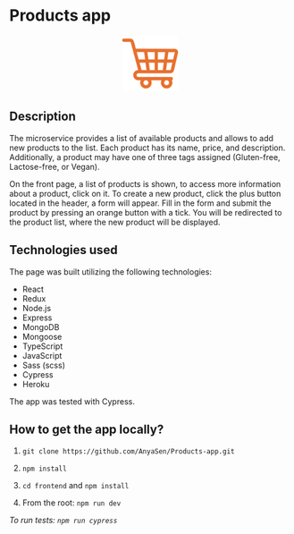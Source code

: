 # Products app

<p align="center">
<img  src="./frontend/public/favicon.svg" width="100" alt='Product page' 
</p>

## Description

The microservice provides a list of available products and allows to add new products to the list. Each product has its name, price, and description. Additionally, a product may have one of three tags assigned (Gluten-free, Lactose-free, or Vegan).

On the front page, a list of products is shown, to access more information about a product, click on it. To create a new product, click the plus button located in the header, a form will appear. Fill in the form and submit the product by pressing an orange button with a tick. You will be redirected to the product list, where the new product will be displayed.

<!-- ## Demo link

[Click to go to demo]()

## Demo video

[Click to watch the video]()

<a href=''><img src='' alt='Video image'></a> -->

## Technologies used

The page was built utilizing the following technologies:

- React
- Redux
- Node.js
- Express
- MongoDB
- Mongoose
- TypeScript
- JavaScript
- Sass (scss)
- Cypress
- Heroku

The app was tested with Cypress.

## How to get the app locally?

1. `git clone https://github.com/AnyaSen/Products-app.git`

2. `npm install`

3. `cd frontend` and `npm install`

4. From the root: `npm run dev`

_To run tests: `npm run cypress`_

